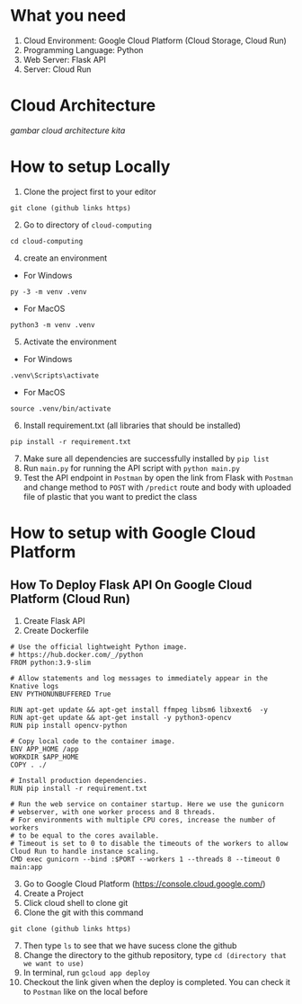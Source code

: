 # What you need
1. Cloud Environment: Google Cloud Platform (Cloud Storage, Cloud Run)
2. Programming Language: Python
3. Web Server: Flask API
4. Server: Cloud Run

# Cloud Architecture
*gambar cloud architecture kita*

# How to setup Locally
1. Clone the project first to your editor
```
git clone (github links https)
```
2. Go to directory of `cloud-computing`
```
cd cloud-computing
```
4. create an environment
- For Windows
```
py -3 -m venv .venv
```
- For MacOS
```
python3 -m venv .venv
```
5. Activate the environment
- For Windows
```
.venv\Scripts\activate
```
- For MacOS
```
source .venv/bin/activate
```
6. Install requirement.txt (all libraries that should be installed)
```
pip install -r requirement.txt
```
7. Make sure all dependencies are successfully installed by `pip list`
8. Run `main.py` for running the API script with `python main.py`
9. Test the API endpoint in `Postman` by open the link from Flask with `Postman` and change method to `POST` with `/predict` route and body with uploaded file of plastic that you want to predict the class

# How to setup with Google Cloud Platform
## How To Deploy Flask API On Google Cloud Platform (Cloud Run)
1. Create Flask API
2. Create Dockerfile
```
# Use the official lightweight Python image.
# https://hub.docker.com/_/python
FROM python:3.9-slim

# Allow statements and log messages to immediately appear in the Knative logs
ENV PYTHONUNBUFFERED True

RUN apt-get update && apt-get install ffmpeg libsm6 libxext6  -y
RUN apt-get update && apt-get install -y python3-opencv
RUN pip install opencv-python

# Copy local code to the container image.
ENV APP_HOME /app
WORKDIR $APP_HOME
COPY . ./

# Install production dependencies.
RUN pip install -r requirement.txt

# Run the web service on container startup. Here we use the gunicorn
# webserver, with one worker process and 8 threads.
# For environments with multiple CPU cores, increase the number of workers
# to be equal to the cores available.
# Timeout is set to 0 to disable the timeouts of the workers to allow Cloud Run to handle instance scaling.
CMD exec gunicorn --bind :$PORT --workers 1 --threads 8 --timeout 0 main:app
```
3. Go to Google Cloud Platform (https://console.cloud.google.com/)
4. Create a Project
5. Click cloud shell to clone git
6. Clone the git with this command
```
git clone (github links https)
```
7. Then type `ls` to see that we have sucess clone the github
8. Change the directory to the github repository, type `cd (directory that we want to use)`
9. In terminal, run `gcloud app deploy`
10. Checkout the link given when the deploy is completed. You can check it to `Postman` like on the local before
